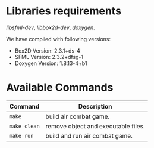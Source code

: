 # Libraries requirements
*libsfml-dev*, *libbox2d-dev*, *doxygen*.

We have compiled with following versions:
* Box2D Version: 2.3.1+ds-4
* SFML Version: 2.3.2+dfsg-1
* Doxygen Version: 1.8.13-4+b1

# Available Commands
|Command | Description|
|--------|------------|
| `make` | build air combat game.|
| `make clean`| remove object and executable files.|
| `make run` | build and run air combat game.|
